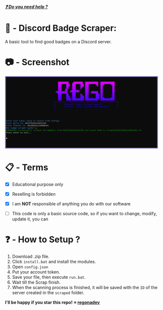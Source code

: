 ##### [❓ Do you need help ?](https://t.me/regonaa)

# 🔎 - Discord Badge Scraper:
A basic tool to find good badges on a Discord server.

# 📷 - Screenshot 

![](screenshot.png)

# 📋 - Terms
- [x] Educational purpose only
- [x] Reselling is forbidden
- [x] I am **NOT** responsible of anything you do with our software
- [ ] This code is only a basic source code, so if you want to change, modify, update it, you can


# ❓ - How to Setup ?
1. Download .zip file.
2. Click `install.bat` and install the modules.
3. Open `config.json`
4. Put your account token.
5. Save your file, then execute `run.bat`.
6. Wait till the Scrap finish.
7. When the scanning process is finished, it will be saved with the `ID` of the server created in the `scraped` folder.


**I'll be happy if you star this repo! ⭐ [regonadev](https://github.com/regonadev)** 
